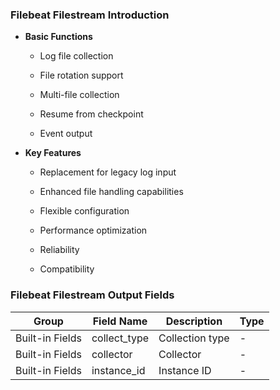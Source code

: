 ### Filebeat Filestream Introduction

- &zwnj;**Basic Functions**&zwnj;
  - Log file collection

  - File rotation support

  - Multi-file collection

  - Resume from checkpoint

  - Event output

- &zwnj;**Key Features**&zwnj;
  - Replacement for legacy log input

  - Enhanced file handling capabilities

  - Flexible configuration

  - Performance optimization

  - Reliability

  - Compatibility

### Filebeat Filestream Output Fields


|Group|Field Name|Description|Type|
|--------|------|------|--------|
|Built-in Fields|collect_type|Collection type|-|
|Built-in Fields|collector|Collector|-|
|Built-in Fields|instance_id|Instance ID|-|